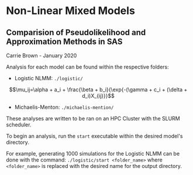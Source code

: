 # Non-Linear Mixed Models
## Comparision of Pseudolikelihood and Approximation Methods in SAS

Carrie Brown - January 2020

Analysis for each model can be found within the respective folders:
 - Logistic NLMM: `./logistic/`

$$\mu_ij=\alpha + a_i + \frac{\beta + b_i}{\exp{-(\gamma + c_i + (\delta + d_i)X_{ij}}}$$

 - Michaelis-Menton: `./michaelis-mention/`

These analyses are written to be ran on an HPC Cluster with the SLURM scheduler.

To begin an analysis, run the `start` executable within the desired model's directory.

For example, generating 1000 simulations for the Logistic NLMM can be done with the command:
`./logistic/start <folder_name>`
where `<folder_name>` is replaced with the desired name for the output directory.

